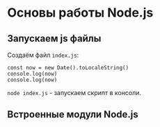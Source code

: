 # Основы работы Node.js

## Запускаем js файлы
Создаём файл `index.js`:

    const now = new Date().toLocaleString()
    console.log(now)
    console.log(now)

`node index.js` - запускаем скрипт в консоли.

## Встроенные модули Node.js
